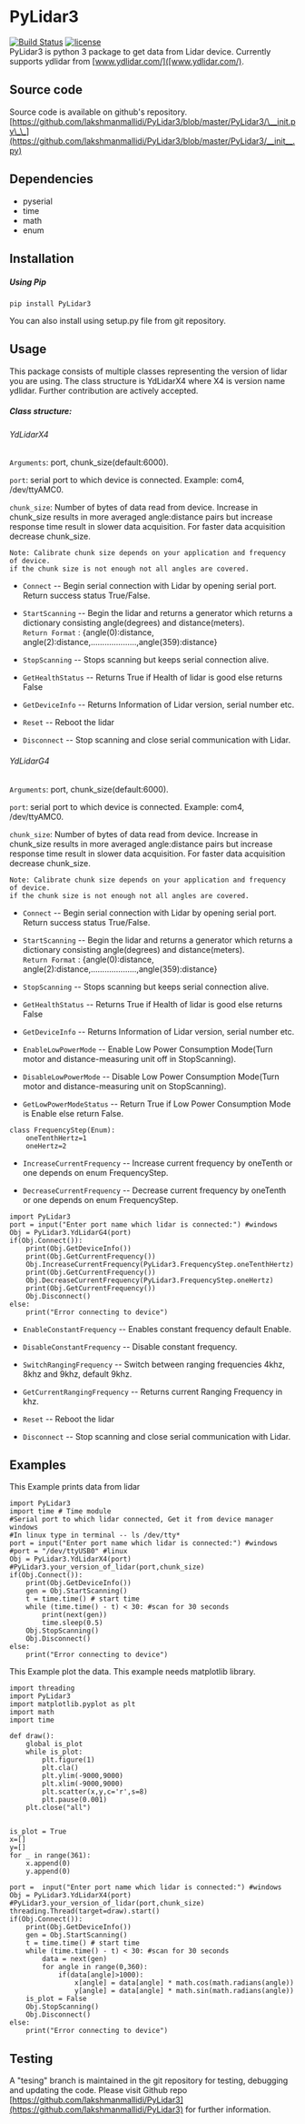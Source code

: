 # PyLidar3

[![Build Status](https://travis-ci.org/joemccann/dillinger.svg?branch=master)](https://github.com/lakshmanmallidi/PyLidar3) [![license](https://img.shields.io/github/license/DAVFoundation/captain-n3m0.svg?style=flat-square)](https://github.com/lakshmanmallidi/PyLidar3/License)
<br />PyLidar3 is python 3 package to get data from Lidar device. Currently supports ydlidar from [www.ydlidar.com/]([www.ydlidar.com/).

## Source code
Source code is available on github's repository. <br />
[https://github.com/lakshmanmallidi/PyLidar3/blob/master/PyLidar3/\__init.py\_\_](https://github.com/lakshmanmallidi/PyLidar3/blob/master/PyLidar3/__init__.py)

## Dependencies
* pyserial
* time
* math
* enum

## Installation

##### Using Pip
```
pip install PyLidar3
```
You can also install using setup.py file from git repository.

## Usage
This package consists of multiple classes representing the version of lidar you are using. The class structure is YdLidarX4 where X4 is version name ydlidar. Further contribution are actively accepted. 
##### Class structure:
###### YdLidarX4
`Arguments`: port, chunk_size(default:6000).<br/>

`port`: serial port to which device is connected. Example: com4, /dev/ttyAMC0.<br/>

`chunk_size`: Number of bytes of data read from device. Increase in chunk_size results in more averaged angle:distance pairs but increase response time result in slower data acquisition. For faster data acquisition decrease chunk_size.<br/>
```
Note: Calibrate chunk size depends on your application and frequency of device. 
if the chunk size is not enough not all angles are covered. 
```

* `Connect` -- Begin serial connection with Lidar by opening serial port. Return success status True/False.<br />

* `StartScanning` -- Begin the lidar and returns a generator which returns a dictionary consisting angle(degrees) and distance(meters).<br />
 `Return Format` : {angle(0):distance, angle(2):distance,....................,angle(359):distance}<br />

* `StopScanning` -- Stops scanning but keeps serial connection alive.<br />

* `GetHealthStatus` -- Returns True if Health of lidar is good else returns False<br />

* `GetDeviceInfo` -- Returns Information of Lidar version, serial number etc.<br />

* `Reset` -- Reboot the lidar <br />

* `Disconnect` -- Stop scanning and close serial communication with Lidar. <br />

###### YdLidarG4
`Arguments`: port, chunk_size(default:6000).<br/>

`port`: serial port to which device is connected. Example: com4, /dev/ttyAMC0.<br/>

`chunk_size`: Number of bytes of data read from device. Increase in chunk_size results in more averaged angle:distance pairs but increase response time result in slower data acquisition. For faster data acquisition decrease chunk_size.<br/>
```
Note: Calibrate chunk size depends on your application and frequency of device. 
if the chunk size is not enough not all angles are covered. 
```

* `Connect` -- Begin serial connection with Lidar by opening serial port. Return success status True/False.<br />


* `StartScanning` -- Begin the lidar and returns a generator which returns a dictionary consisting angle(degrees) and distance(meters).<br />
 `Return Format` : {angle(0):distance, angle(2):distance,....................,angle(359):distance}<br />

* `StopScanning` -- Stops scanning but keeps serial connection alive.<br />

* `GetHealthStatus` -- Returns True if Health of lidar is good else returns False<br />

* `GetDeviceInfo` -- Returns Information of Lidar version, serial number etc.<br />

* `EnableLowPowerMode` -- Enable Low Power Consumption Mode(Turn motor and distance-measuring unit off in StopScanning).<br/>

* `DisableLowPowerMode` -- Disable Low Power Consumption Mode(Turn motor and distance-measuring unit on StopScanning).<br/>

* `GetLowPowerModeStatus` -- Return True if Low Power Consumption Mode is Enable else return False. <br/>

```
class FrequencyStep(Enum):
    oneTenthHertz=1
    oneHertz=2
```
* `IncreaseCurrentFrequency` -- Increase current frequency by oneTenth or one depends on enum FrequencyStep. <br/>

* `DecreaseCurrentFrequency` -- Decrease current frequency by oneTenth or one depends on enum FrequencyStep. <br/>
```
import PyLidar3
port = input("Enter port name which lidar is connected:") #windows
Obj = PyLidar3.YdLidarG4(port)
if(Obj.Connect()):
    print(Obj.GetDeviceInfo())
    print(Obj.GetCurrentFrequency())
    Obj.IncreaseCurrentFrequency(PyLidar3.FrequencyStep.oneTenthHertz)
    print(Obj.GetCurrentFrequency())
    Obj.DecreaseCurrentFrequency(PyLidar3.FrequencyStep.oneHertz)
    print(Obj.GetCurrentFrequency())
    Obj.Disconnect()
else:
    print("Error connecting to device")
```

* `EnableConstantFrequency` -- Enables constant frequency default Enable.

* `DisableConstantFrequency` -- Disable constant frequency.

* `SwitchRangingFrequency` -- Switch between ranging frequencies 4khz, 8khz and 9khz, default 9khz.

* `GetCurrentRangingFrequency` -- Returns current Ranging Frequency in khz.

* `Reset` -- Reboot the lidar <br />

* `Disconnect` -- Stop scanning and close serial communication with Lidar. <br />

## Examples
This Example prints data from lidar
```
import PyLidar3
import time # Time module
#Serial port to which lidar connected, Get it from device manager windows
#In linux type in terminal -- ls /dev/tty* 
port = input("Enter port name which lidar is connected:") #windows
#port = "/dev/ttyUSB0" #linux
Obj = PyLidar3.YdLidarX4(port) #PyLidar3.your_version_of_lidar(port,chunk_size) 
if(Obj.Connect()):
    print(Obj.GetDeviceInfo())
    gen = Obj.StartScanning()
    t = time.time() # start time 
    while (time.time() - t) < 30: #scan for 30 seconds
        print(next(gen))
        time.sleep(0.5)
    Obj.StopScanning()
    Obj.Disconnect()
else:
    print("Error connecting to device")
```
This Example plot the data. This example needs matplotlib library.
```
import threading
import PyLidar3
import matplotlib.pyplot as plt
import math    
import time

def draw():
    global is_plot
    while is_plot:
        plt.figure(1)
        plt.cla()
        plt.ylim(-9000,9000)
        plt.xlim(-9000,9000)
        plt.scatter(x,y,c='r',s=8)
        plt.pause(0.001)
    plt.close("all")
    
                
is_plot = True
x=[]
y=[]
for _ in range(361):
    x.append(0)
    y.append(0)

port =  input("Enter port name which lidar is connected:") #windows
Obj = PyLidar3.YdLidarX4(port) #PyLidar3.your_version_of_lidar(port,chunk_size) 
threading.Thread(target=draw).start()
if(Obj.Connect()):
    print(Obj.GetDeviceInfo())
    gen = Obj.StartScanning()
    t = time.time() # start time 
    while (time.time() - t) < 30: #scan for 30 seconds
        data = next(gen)
        for angle in range(0,360):
            if(data[angle]>1000):
                x[angle] = data[angle] * math.cos(math.radians(angle))
                y[angle] = data[angle] * math.sin(math.radians(angle))
    is_plot = False
    Obj.StopScanning()
    Obj.Disconnect()
else:
    print("Error connecting to device")

```
## Testing

A "tesing" branch is maintained in the git repository for testing, debugging and updating the code. Please visit Github repo [https://github.com/lakshmanmallidi/PyLidar3](https://github.com/lakshmanmallidi/PyLidar3) for further information. 
